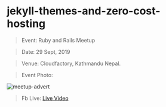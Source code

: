 # jekyll-themes-and-zero-cost-hosting

> Event: Ruby and Rails Meetup

> Date: 29 Sept, 2019

> Venue: Cloudfactory, Kathmandu Nepal.

> Event Photo:

![meetup-advert](https://secure.meetupstatic.com/photos/event/b/4/5/0/highres_484966160.jpeg)

> Fb Live: [Live Video](https://www.facebook.com/groups/rubydevelopersnepal/permalink/1422589424565691/)
